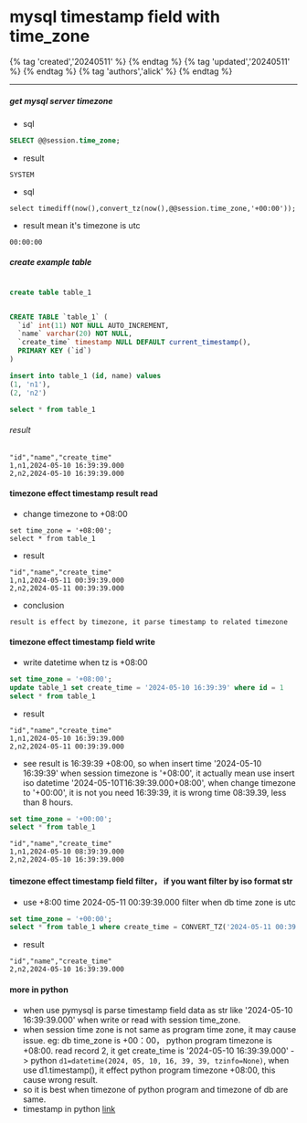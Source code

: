 # mysql timestamp field with time_zone

{% tag 'created','20240511' %} {% endtag %} {% tag 'updated','20240511' %} {% endtag %} {% tag 'authors','alick' %} {% endtag %}

---

##### get mysql server timezone
- sql
```sql
SELECT @@session.time_zone;
```
- result
```
SYSTEM
```
- sql 
```
select timediff(now(),convert_tz(now(),@@session.time_zone,'+00:00'));
```
- result mean it's timezone is utc
```
00:00:00
```

##### create example table
```sql

create table table_1 


CREATE TABLE `table_1` (
  `id` int(11) NOT NULL AUTO_INCREMENT,
  `name` varchar(20) NOT NULL,
  `create_time` timestamp NULL DEFAULT current_timestamp(),
  PRIMARY KEY (`id`)
)

insert into table_1 (id, name) values 
(1, 'n1'),
(2, 'n2')

select * from table_1
```
###### result 
```
"id","name","create_time"
1,n1,2024-05-10 16:39:39.000
2,n2,2024-05-10 16:39:39.000
```

#### timezone effect timestamp result read
- change timezone to +08:00

```
set time_zone = '+08:00';
select * from table_1
```
- result

```
"id","name","create_time"
1,n1,2024-05-11 00:39:39.000
2,n2,2024-05-11 00:39:39.000
```
- conclusion

```
result is effect by timezone, it parse timestamp to related timezone
```

#### timezone effect timestamp field write
- write datetime when tz is +08:00

```sql
set time_zone = '+08:00';
update table_1 set create_time = '2024-05-10 16:39:39' where id = 1
select * from table_1
```
- result
```
"id","name","create_time"
1,n1,2024-05-10 16:39:39.000
2,n2,2024-05-11 00:39:39.000
```
- see result is 16:39:39 +08:00, so when insert time '2024-05-10 16:39:39' when session timezone is '+08:00',
  it actually mean use insert iso datetime '2024-05-10T16:39:39.000+08:00', when change timezone to '+00:00', it is not you need 16:39:39, it is wrong time 08:39.39, less than 8 hours.

```sql
set time_zone = '+00:00';
select * from table_1
```
```
"id","name","create_time"
1,n1,2024-05-10 08:39:39.000
2,n2,2024-05-10 16:39:39.000
```

#### timezone effect timestamp field filter， if you want filter by iso format str
- use +8:00 time 2024-05-11 00:39:39.000 filter when db time zone is utc
```sql
set time_zone = '+00:00';
select * from table_1 where create_time = CONVERT_TZ('2024-05-11 00:39:39.000','+8:00', '+0:00')
```
- result
```
"id","name","create_time"
2,n2,2024-05-10 16:39:39.000
```


#### more in python
- when use pymysql is parse timestamp field data as str like '2024-05-10 16:39:39.000' when write or read with session time_zone.
- when session time zone is not same as program time zone, it may cause issue. eg: db time_zone is +00：00， python program timezone is +08:00.
  read record 2, it get create_time is '2024-05-10 16:39:39.000' -> python ```d1=datetime(2024, 05, 10, 16, 39, 39, tzinfo=None)```, 
  when use d1.timestamp(), it effect python program timezone +08:00, this cause wrong result.
- so it is best when timezone of python program and timezone of db are same.
- timestamp in python [link](/language/python/language/python-timestamp-with-time-zone.md)
